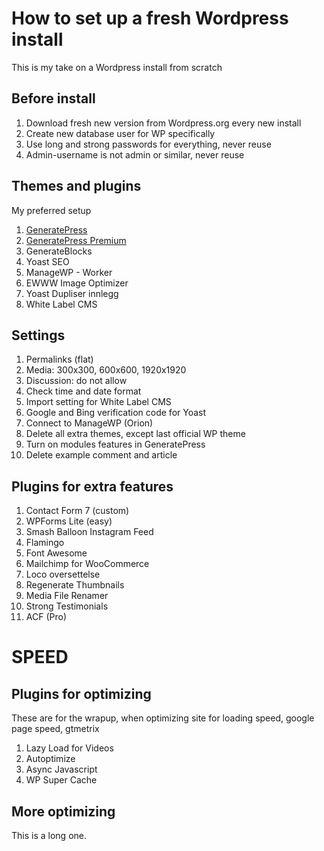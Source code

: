 # How to set up a fresh Wordpress install
This is my take on a Wordpress install from scratch

## Before install
1. Download fresh new version from Wordpress.org every new install
1. Create new database user for WP specifically
1. Use long and strong passwords for everything, never reuse
1. Admin-username is not admin or similar, never reuse

## Themes and plugins
My preferred setup
1. [GeneratePress](https://generatepress.com/)
1. [GeneratePress Premium](https://generatepress.com/premium/)
1. GenerateBlocks
1. Yoast SEO
1. ManageWP - Worker
1. EWWW Image Optimizer
1. Yoast Dupliser innlegg
1. White Label CMS

## Settings
1. Permalinks (flat)
1. Media: 300x300, 600x600, 1920x1920
1. Discussion: do not allow
1. Check time and date format
1. Import setting for White Label CMS
1. Google and Bing verification code for Yoast
1. Connect to ManageWP (Orion)
1. Delete all extra themes, except last official WP theme
1. Turn on modules features in GeneratePress
1. Delete example comment and article

## Plugins for extra features
1. Contact Form 7 (custom)
1. WPForms Lite (easy)
1. Smash Balloon Instagram Feed
1. Flamingo
1. Font Awesome
1. Mailchimp for WooCommerce
1. Loco oversettelse
1. Regenerate Thumbnails
1. Media File Renamer
1. Strong Testimonials 
1. ACF (Pro)

# SPEED

## Plugins for optimizing
These are for the wrapup, when optimizing site for loading speed, google page speed, gtmetrix
1. Lazy Load for Videos
1. Autoptimize
1. Async Javascript
1. WP Super Cache 

## More optimizing
This is a long one.

